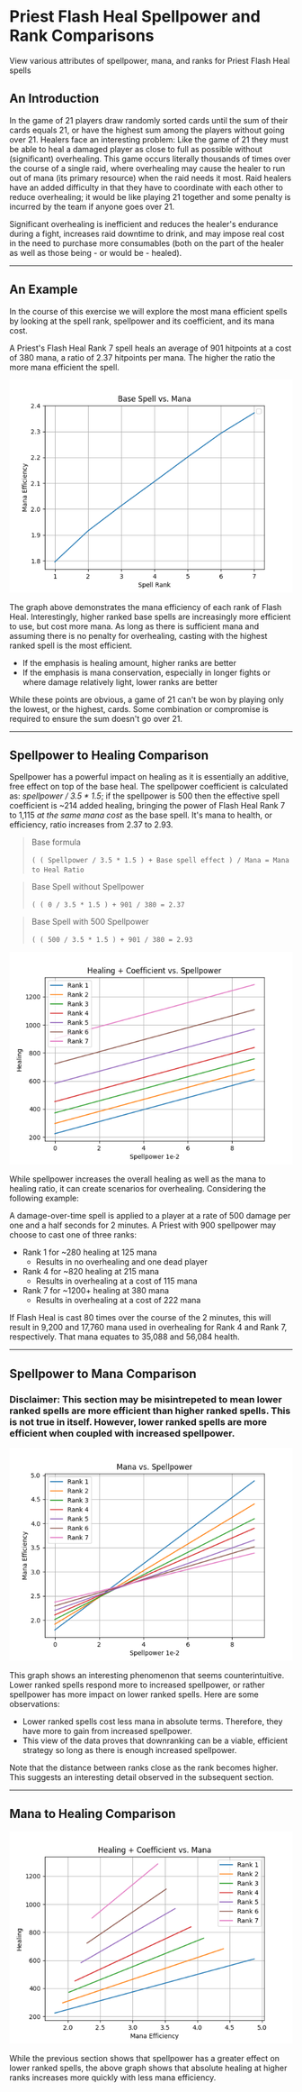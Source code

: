 # Priest Flash Heal Spellpower and Rank Comparisons
View various attributes of spellpower, mana, and ranks for Priest Flash Heal spells

## An Introduction

In the game of 21 players draw randomly sorted cards until the sum of their cards equals 21, or have the highest sum among the players without going over 21.
Healers face an interesting problem: Like the game of 21 they must be able to heal a damaged player as close to full as possible without (significant) overhealing. This game occurs literally thousands of times over the course of a single raid, where overhealing may cause the healer to run out of mana (its primary resource) when the raid needs it most. Raid healers have an added difficulty in that they have to coordinate with each other to reduce overhealing; it would be like playing 21 together and some penalty is incurred by the team if anyone goes over 21.

Significant overhealing is inefficient and reduces the healer's endurance during a fight, increases raid downtime to drink, and may impose real cost in the need to purchase more consumables (both on the part of the healer as well as those being - or would be - healed).

---

## An Example
In the course of this exercise we will explore the most mana efficient spells by looking at the spell rank, spellpower and its coefficient, and its mana cost.

A Priest's Flash Heal Rank 7 spell heals an average of 901 hitpoints at a cost of 380 mana, a ratio of 2.37 hitpoints per mana. The higher the ratio the more mana efficient the spell.

![text](images/Figure_1.png)

The graph above demonstrates the mana efficiency of each rank of Flash Heal. Interestingly, higher ranked base spells are increasingly more efficient to use, but cost more mana. As long as there is sufficient mana and assuming there is no penalty for overhealing, casting with the highest ranked spell is the most efficient.
- If the emphasis is healing amount, higher ranks are better
- If the emphasis is mana conservation, especially in longer fights or where damage relatively light, lower ranks are better

While these points are obvious, a game of 21 can't be won by playing only the lowest, or the highest, cards. Some combination or compromise is required to ensure the sum doesn't go over 21.

---

## Spellpower to Healing Comparison

Spellpower has a powerful impact on healing as it is essentially an additive, free effect on top of the base heal. The spellpower coefficient is calculated as: *spellpower / 3.5 * 1.5*; if the spellpower is 500 then the effective spell coefficient is ~214 added healing, bringing the power of Flash Heal Rank 7 to 1,115 *at the same mana cost* as the base spell. It's mana to health, or efficiency, ratio increases from 2.37 to 2.93.

> Base formula
>
> `( ( Spellpower / 3.5 * 1.5 ) + Base spell effect ) / Mana = Mana to Heal Ratio`

> Base Spell without Spellpower
> 
> `( ( 0 / 3.5 * 1.5 ) + 901 / 380 = 2.37`

> Base Spell with 500 Spellpower
> 
> `( ( 500 / 3.5 * 1.5 ) + 901 / 380 = 2.93`


![text](images/Figure_2.png)

While spellpower increases the overall healing as well as the mana to healing ratio, it can create scenarios for overhealing. Considering the following  example:

A damage-over-time spell is applied to a player at a rate of 500 damage per one and a half seconds for 2 minutes. A Priest with 900 spellpower may choose to cast one of three ranks:
- Rank 1 for ~280 healing at 125 mana
    - Results in no overhealing and one dead player
- Rank 4 for ~820 healing at 215 mana
    - Results in overhealing at a cost of 115 mana
- Rank 7 for ~1200+ healing at 380 mana
    - Results in overhealing at a cost of 222 mana

If Flash Heal is cast 80 times over the course of the 2 minutes, this will result in 9,200 and 17,760 mana used in overhealing for Rank 4 and Rank 7, respectively. That mana equates to 35,088 and 56,084 health.

---

## Spellpower to Mana Comparison

### Disclaimer: This section may be misintrepeted to mean lower ranked spells are more efficient than higher ranked spells. This is not true in itself. However, lower ranked spells are more efficient when coupled with increased spellpower.


![text](images/Figure_3.png)

This graph shows an interesting phenomenon that seems counterintuitive. Lower ranked spells respond more to increased spellpower, or rather spellpower has more impact on lower ranked spells. Here are some observations:
- Lower ranked spells cost less mana in absolute terms. Therefore, they have more to gain from increased spellpower.
- This view of the data proves that downranking can be a viable, efficient strategy so long as there is enough increased spellpower.

Note that the distance between ranks close as the rank becomes higher. This suggests an interesting detail observed in the subsequent section.

---

## Mana to Healing Comparison

![text](images/Figure_4.png)

While the previous section shows that spellpower has a greater effect on lower ranked spells, the above graph shows that absolute healing at higher ranks increases more quickly with less mana efficiency.